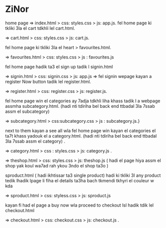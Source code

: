 # ZiNor

home page => index.html > css: styles.css > js: app.js.
fel home page ki tkliki 3la el cart tdkhli lel cart.html.

=> cart.html > css: styles.css > js: cart.js.

fel home page ki tkliki 3la el heart > favourites.html.

=> favourites.html > css: styles.css > js : favourites.js 

fel home page hadik ta3 el sign up tadik l signin.html 

=> signin.html > css: signin.css > js: app.js => fel signin wepage kayan a register Now button tadik lel register.html.

=> register.html > css: register.css > js: register.js.

fel home page win el categories ay 7adja tdkhli liha khass tadik l a webpage assmha subcategory.html. (hadi nti tdiriha bel back end ttbadal 3la 7ssab assm el subcategory) 

=> subcategory.html > css:subcategory.css > js : subcategory.js.}

next to them kayan a see all wla fel home page win kayan el categories el ta7t khass yadouk el a category.html. (hadi nti tdiriha bel back end ttbadal 3la 7ssab assm el category) .

=> category.html > css : styles.css > js: category.js .

=> theshop.html > css: styles.css > js: theshop.js ( hadi el page hiya assm el shop yak koul wa7ad rah ykou 3ndo el shop ta3o ) 

sproduct.html ( hadi ikhtissar ta3 single product) hadi ki tkliki 3l any product tedik lhadik lpage li fiha el details ta3ha bach tkmendi tkhyri el couleur w kda 

=> sproduct.html > css: styless.css > js: sproduct.js 

kayan fi had el page a buy now wla proceed to checkout lsl hadik tdik lel checkout.html 

=> checkout.html > css: checkout.css > js: checkout.js .

